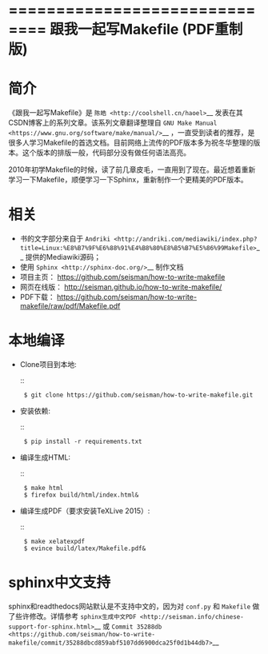 ==============================
跟我一起写Makefile (PDF重制版)
==============================



简介
====

《跟我一起写Makefile》是 `陈皓 <http://coolshell.cn/haoel>`__
发表在其CSDN博客上的系列文章。该系列文章翻译整理自 `GNU Make
Manual <https://www.gnu.org/software/make/manual/>`__
，一直受到读者的推荐，是很多人学习Makefile的首选文档。目前网络上流传的PDF版本多为祝冬华整理的版本。这个版本的排版一般，代码部分没有做任何语法高亮。

2010年初学Makefile的时候，读了前几章皮毛，一直用到了现在。最近想着重新学习一下Makefile，顺便学习一下Sphinx，重新制作一个更精美的PDF版本。

相关
====

-  书的文字部分来自于
   `Andriki <http://andriki.com/mediawiki/index.php?title=Linux:%E8%B7%9F%E6%88%91%E4%B8%80%E8%B5%B7%E5%86%99Makefile>`__
   提供的Mediawiki源码；
-  使用 `Sphinx <http://sphinx-doc.org/>`__ 制作文档
-  项目主页： https://github.com/seisman/how-to-write-makefile
-  网页在线版： http://seisman.github.io/how-to-write-makefile/
-  PDF下载：
   https://github.com/seisman/how-to-write-makefile/raw/pdf/Makefile.pdf

本地编译
========

- Clone项目到本地:

   ::

       $ git clone https://github.com/seisman/how-to-write-makefile.git

- 安装依赖:

   ::

       $ pip install -r requirements.txt

- 编译生成HTML:

   ::

       $ make html
       $ firefox build/html/index.html&

- 编译生成PDF（要求安装TeXLive 2015）:

   ::

       $ make xelatexpdf
       $ evince build/latex/Makefile.pdf&

sphinx中文支持
==============

sphinx和readthedocs网站默认是不支持中文的，因为对 ``conf.py`` 和
``Makefile`` 做了些许修改。详情参考
`sphinx生成中文PDF <http://seisman.info/chinese-support-for-sphinx.html>`__
或 `Commit
35288db <https://github.com/seisman/how-to-write-makefile/commit/35288dbcd859abf5107dd6900dca25f0d1b44db7>`__

